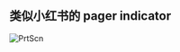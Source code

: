 ## 类似小红书的 pager indicator

![PrtScn](https://raw.githubusercontent.com/u787i/InfiniteCirclePageIndicator/master/art/PrtScn.png)
